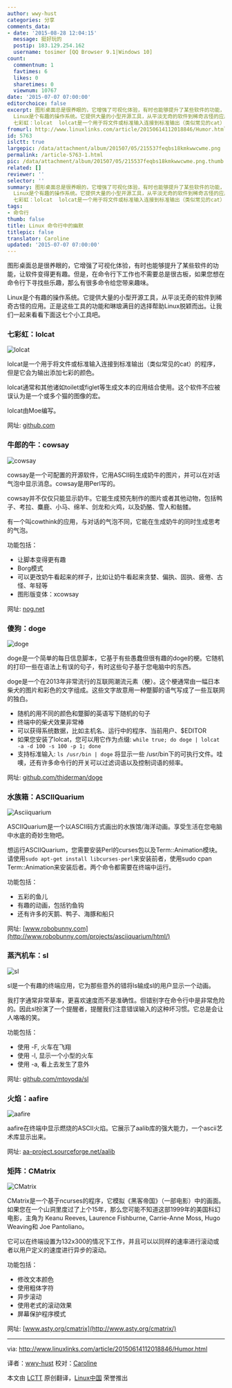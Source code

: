 ```yaml
---
author: wwy-hust
categories: 分享
comments_data:
- date: '2015-08-28 12:04:15'
  message: 挺好玩的
  postip: 183.129.254.162
  username: tosimer [QQ Browser 9.1|Windows 10]
count:
  commentnum: 1
  favtimes: 6
  likes: 0
  sharetimes: 0
  viewnum: 10767
date: '2015-07-07 07:00:00'
editorchoice: false
excerpt: 图形桌面总是很养眼的，它增强了可视化体验，有时也能够提升了某些软件的功能，让软件变得更有趣。但是，在命令行下工作也不需要总是很古板，如果您想在命令行下寻找些乐趣，那么有很多命令给您带来趣味。
  Linux是个有趣的操作系统。它提供大量的小型开源工具，从平淡无奇的软件到稀奇古怪的应用。正是这些工具的功能和琳琅满目的选择帮助Linux脱颖而出。让我们一起来看看下面这七个小工具吧。
  七彩虹：lolcat  lolcat是一个用于将文件或标准输入连接到标准输出（类似常见的cat）的程序，但是它会为输出添加七彩的颜色。 lolcat通常和其他
fromurl: http://www.linuxlinks.com/article/20150614112018846/Humor.html
id: 5763
islctt: true
largepic: /data/attachment/album/201507/05/215537feqbs18kmkwwcwme.png
permalink: /article-5763-1.html
pic: /data/attachment/album/201507/05/215537feqbs18kmkwwcwme.png.thumb.jpg
related: []
reviewer: ''
selector: ''
summary: 图形桌面总是很养眼的，它增强了可视化体验，有时也能够提升了某些软件的功能，让软件变得更有趣。但是，在命令行下工作也不需要总是很古板，如果您想在命令行下寻找些乐趣，那么有很多命令给您带来趣味。
  Linux是个有趣的操作系统。它提供大量的小型开源工具，从平淡无奇的软件到稀奇古怪的应用。正是这些工具的功能和琳琅满目的选择帮助Linux脱颖而出。让我们一起来看看下面这七个小工具吧。
  七彩虹：lolcat  lolcat是一个用于将文件或标准输入连接到标准输出（类似常见的cat）的程序，但是它会为输出添加七彩的颜色。 lolcat通常和其他
tags:
- 命令行
thumb: false
title: Linux 命令行中的幽默
titlepic: false
translator: Caroline
updated: '2015-07-07 07:00:00'
---
```


图形桌面总是很养眼的，它增强了可视化体验，有时也能够提升了某些软件的功能，让软件变得更有趣。但是，在命令行下工作也不需要总是很古板，如果您想在命令行下寻找些乐趣，那么有很多命令给您带来趣味。


Linux是个有趣的操作系统。它提供大量的小型开源工具，从平淡无奇的软件到稀奇古怪的应用。正是这些工具的功能和琳琅满目的选择帮助Linux脱颖而出。让我们一起来看看下面这七个小工具吧。


### 七彩虹：lolcat


![lolcat](/data/attachment/album/201507/05/215537feqbs18kmkwwcwme.png)


lolcat是一个用于将文件或标准输入连接到标准输出（类似常见的cat）的程序，但是它会为输出添加七彩的颜色。


lolcat通常和其他诸如toilet或figlet等生成文本的应用结合使用。这个软件不应被误认为是一个或多个猫的图像的宏。


lolcat由Moe编写。


网址: [github.com](https://github.com/busyloop/lolcat)


### 牛郎的牛：cowsay


![cowsay](/data/attachment/album/201507/05/215539bkt1xdhw9wrotxd0.png)


cowsay是一个可配置的开源软件，它用ASCII码生成奶牛的图片，并可以在对话气泡中显示消息。cowsay是用Perl写的。


cowsay并不仅仅只能显示奶牛。它能生成预先制作的图片或者其他动物，包括鸭子、考拉、麋鹿、小马、绵羊、剑龙和火鸡，以及奶酪、雪人和骷髅。


有一个叫cowthink的应用，与对话的气泡不同，它能在生成奶牛的同时生成思考的气泡。


功能包括：


* 让脚本变得更有趣
* Borg模式
* 可以更改奶牛看起来的样子，比如让奶牛看起来贪婪、偏执、固执、疲倦、古怪、年轻等
* 图形版变体：xcowsay


网址: [nog.net](https://web.archive.org/web/20120225123719/http://www.nog.net/%7Etony/warez/cowsay.shtml)


### 傻狗：doge


![doge](/data/attachment/album/201507/05/215540zi66krgjj699f966.png)


doge是一个简单的每日信息脚本，它基于有些愚蠢但很有趣的doge的梗。它随机的打印一些在语法上有误的句子，有时这些句子基于您电脑中的东西。


doge是一个在2013年非常流行的互联网潮流元素（梗）。这个梗通常由一幅日本柴犬的图片和彩色的文字组成。这些文字故意用一种蹩脚的语气写成了一些互联网的独白。


* 随机的用不同的颜色和蹩脚的英语写下随机的句子
* 终端中的柴犬效果非常棒
* 可以获得系统数据，比如主机名、运行中的程序、当前用户、$EDITOR
* 如果您安装了lolcat，您可以用它作为点缀: `while true; do doge | lolcat -a -d 100 -s 100 -p 1; done`
* 支持标准输入: `ls /usr/bin | doge` 将显示一些 /usr/bin下的可执行文件。哇噢，还有许多命令行的开关可以过滤词语以及控制词语的频率。


网址: [github.com/thiderman/doge](https://github.com/thiderman/doge)


### 水族箱：ASCIIQuarium


![Asciiquarium](/data/attachment/album/201507/05/215544ggbqlxo95ggmo9jo.png)


ASCIIQuarium是一个以ASCII码方式画出的水族馆/海洋动画。享受生活在您电脑中水底的奇妙生物吧。


想运行ASCIIQuarium，您需要安装Perl的curses包以及Term::Animation模块。请使用`sudo apt-get install libcurses-perl`来安装前者，使用sudo cpan Term::Animation来安装后者。两个命令都需要在终端中运行。


功能包括：


* 五彩的鱼儿
* 有趣的动画，包括钓鱼钩
* 还有许多的天鹅、鸭子、海豚和船只


网址: [www.robobunny.com](http://www.robobunny.com/projects/asciiquarium/html/)


### 蒸汽机车：sl


![sl](/data/attachment/album/201507/05/215546t5w94nns5pu41p1z.png)


sl是一个有趣的终端应用，它为那些意外的错将ls输成sl的用户显示一个动画。


我打字通常非常草率，更喜欢速度而不是准确性。但错别字在命令行中是非常危险的。因此sl扮演了一个提醒者，提醒我们注意错误输入的这种坏习惯。它总是会让人咯咯的笑。


功能包括：


* 使用 -F, 火车在飞翔
* 使用 -l, 显示一个小型的火车
* 使用 -a, 看上去发生了意外


网址: [github.com/mtoyoda/sl](https://github.com/mtoyoda/sl)


### 火焰：aafire


![aafire](/data/attachment/album/201507/05/215549aaapin55fpipzief.png)


aafire在终端中显示燃烧的ASCII火焰。它展示了aalib库的强大能力，一个ascii艺术库显示出来。


网址: [aa-project.sourceforge.net/aalib](http://aa-project.sourceforge.net/aalib/)


### 矩阵：CMatrix


![CMatrix](/data/attachment/album/201507/05/215556che7k8mz1gkmgts1.png)


CMatrix是一个基于ncurses的程序，它模拟《黑客帝国》（一部电影）中的画面。如果您在一个山洞里度过了上个15年，那么您可能不知道这部1999年的美国科幻电影，主角为 Keanu Reeves, Laurence Fishburne, Carrie-Anne Moss, Hugo Weaving和 Joe Pantoliano。


它可以在终端设置为132x300的情况下工作，并且可以以同样的速率进行滚动或者以用户定义的速度进行异步的滚动。


功能包括：


* 修改文本颜色
* 使用粗体字符
* 异步滚动
* 使用老式的滚动效果
* 屏幕保护程序模式


网址: [www.asty.org/cmatrix](http://www.asty.org/cmatrix/)




---


via: <http://www.linuxlinks.com/article/20150614112018846/Humor.html>


译者：[wwy-hust](https://github.com/wwy-hust) 校对：[Caroline](https://github.com/carolinewuyan)


本文由 [LCTT](https://github.com/LCTT/TranslateProject) 原创翻译，[Linux中国](https://linux.cn/) 荣誉推出
